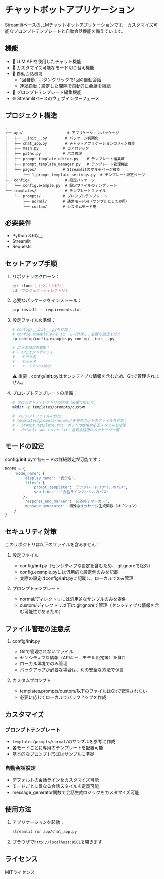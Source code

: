 # チャットボットアプリケーション

StreamlitベースのLLMチャットボットアプリケーションです。
カスタマイズ可能なプロンプトテンプレートと自動会話機能を備えています。

## 機能

- 💬 LLM APIを使用したチャット機能
- 🔄 カスタマイズ可能なモード切り替え機能
- 🤖 自動会話機能
  - 1回自動：ボタンクリックで1回の自動会話
  - 連続自動：設定した間隔で自動的に会話を継続
- 📝 プロンプトテンプレート編集機能
- 🌐 Streamlitベースのウェブインターフェース

## プロジェクト構造

```plaintext
.
├── app/                    # アプリケーションパッケージ
│   ├── __init__.py        # パッケージ初期化
│   ├── chat_app.py        # チャットアプリケーションのメイン機能
│   ├── main.py           # コアロジック
│   ├── paths.py          # パス管理
│   ├── prompt_template_editor.py    # テンプレート編集UI
│   ├── prompt_template_manager.py   # テンプレート管理機能
│   └── pages/            # Streamlitのマルチページ機能
│       └── 1_prompt_template_settings.py  # テンプレート設定ページ
├── config/                # 設定パッケージ
│   └── config.example.py  # 設定ファイルのテンプレート
└── templates/             # テンプレートファイル
    └── prompts/          # プロンプトテンプレート
        ├── normal/       # 通常モード用（サンプルとして参照）
        └── custom/       # カスタムモード用
```

## 必要要件

- Python 3.6以上
- Streamlit
- Requests

## セットアップ手順

1. リポジトリのクローン：

   ```bash
   git clone [リポジトリURL]
   cd [プロジェクトディレクトリ]
   ```

2. 必要なパッケージをインストール：

   ```bash
   pip install -r requirements.txt
   ```

3. 設定ファイルの準備：

   ```bash
   # config/__init__.pyを作成：
   # config.example.pyをコピーして作成し、必要な設定を行う
   cp config/config.example.py config/__init__.py

   # 以下の項目を編集：
   # - APIエンドポイント
   # - モデル名
   # - ボット名
   # - モードごとの設定
   ```

    ⚠️ 重要：config/__init__.pyはセンシティブな情報を含むため、Gitで管理されません。

4. プロンプトテンプレートの準備：

   ```bash
   # プロンプトディレクトリの作成（必要に応じて）
   mkdir -p templates/prompts/custom

   # プロンプトファイルの作成
   # templates/prompts/normal/を参考に以下のファイルを作成：
   # - prompt_template.txt：ボットの性格や応答スタイルを定義
   # - default_you_lines.txt：自動会話用のメッセージ一覧
   ```

## モードの設定

config/__init__.pyで各モードの詳細設定が可能です：

```python
MODES = {
    'mode_name': {
        'display_name': '表示名',
        'files': {
            'prompt_template': 'テンプレートファイルのパス',
            'you_lines': '会話ラインファイルのパス'
        },
        'response_end_marker': '応答終了マーカー',
        'message_generator': 特殊なメッセージ生成関数（オプション）
    }
}
```

## セキュリティ対策

このリポジトリは以下のファイルを含みません：

1. 設定ファイル

   - config/__init__.py（センシティブな設定を含むため、.gitignoreで除外）
   - config.example.pyには汎用的な設定例のみを記載
   - 実際の設定はconfig/__init__.pyに記載し、ローカルでのみ管理

2. プロンプトテンプレート

   - normal/ディレクトリには汎用的なサンプルのみを提供
   - custom/ディレクトリ以下は.gitignoreで管理（センシティブな情報を含む可能性があるため）

## ファイル管理の注意点

1. config/__init__.py

   - Gitで管理されないファイル
   - センシティブな情報（APIキー、モデル設定等）を含む
   - ローカル環境でのみ管理
   - バックアップが必要な場合は、別の安全な方法で保管

2. カスタムプロンプト

   - templates/prompts/custom/以下のファイルはGitで管理されない
   - 必要に応じてローカルでバックアップを作成

## カスタマイズ

### プロンプトテンプレート

- `templates/prompts/normal/`のサンプルを参考に作成
- 各モードごとに専用のテンプレートを配置可能
- 基本的なプロンプト形式はサンプルに準拠

### 自動会話設定

- デフォルトの会話ラインをカスタマイズ可能
- モードごとに異なる会話スタイルを定義可能
- message_generator関数で会話生成ロジックをカスタマイズ可能

## 使用方法

1. アプリケーションを起動：

   ```bash
   streamlit run app/chat_app.py
   ```

2. ブラウザで`http://localhost:8501`を開きます

## ライセンス

MITライセンス
